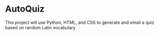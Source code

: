 # AutoQuiz
This project will use Python, HTML, and CSS to generate and email a quiz based on random Latin vocabulary
